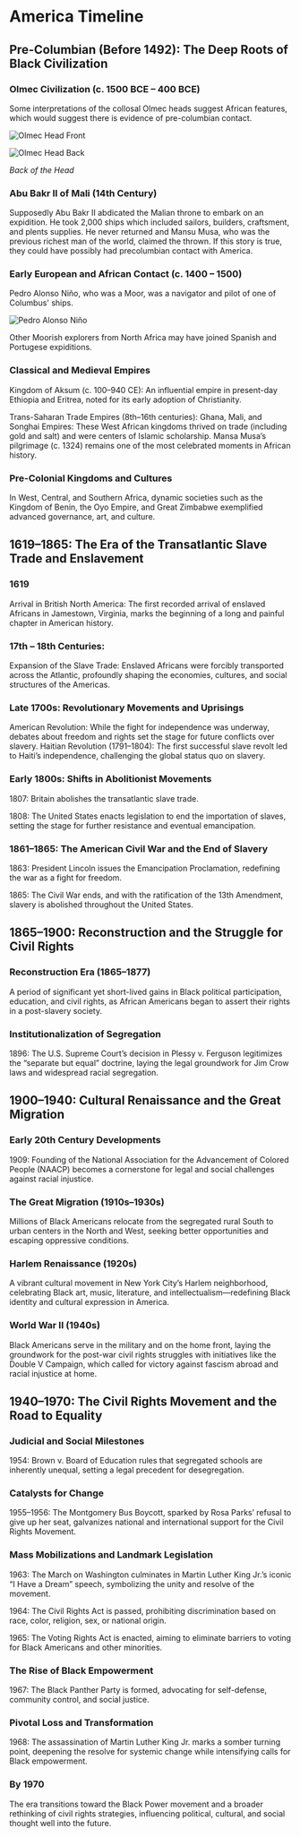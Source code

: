 # America Timeline

## Pre-Columbian (Before 1492): The Deep Roots of Black Civilization

### Olmec Civilization (c. 1500 BCE – 400 BCE)
Some interpretations of the collosal Olmec heads suggest African features, which would suggest there is evidence of pre-columbian contact.

![Olmec Head Front](https://raw.githubusercontent.com/Chukobyte/black-history/main/assets/images/olmec_head_front.png)

![Olmec Head Back](https://raw.githubusercontent.com/Chukobyte/black-history/main/assets/images/olmec_head_back2.png)

*Back of the Head*

### Abu Bakr II of Mali (14th Century)

Supposedly Abu Bakr II abdicated the Malian throne to embark on an expidition.  He took 2,000 ships which included sailors, builders, craftsment, and plents supplies.  He never returned and Mansu Musa, who was the previous richest man of the world, claimed the thrown.  If this story is true, they could have possibly had precolumbian contact with America.

### Early European and African Contact (c. 1400 – 1500)
Pedro Alonso Niño, who was a Moor, was a navigator and pilot of one of Columbus' ships.

![Pedro Alonso Niño](https://raw.githubusercontent.com/Chukobyte/black-history/main/assets/images/pedro_alonso_nino.png)

Other Moorish explorers from North Africa may have joined Spanish and Portugese expiditions.


### Classical and Medieval Empires
Kingdom of Aksum (c. 100–940 CE): An influential empire in present-day Ethiopia and Eritrea, noted for its early adoption of Christianity.

Trans-Saharan Trade Empires (8th–16th centuries): Ghana, Mali, and Songhai Empires: These West African kingdoms thrived on trade (including gold and salt) and were centers of Islamic scholarship. Mansa Musa’s pilgrimage (c. 1324) remains one of the most celebrated moments in African history.

### Pre-Colonial Kingdoms and Cultures
In West, Central, and Southern Africa, dynamic societies such as the Kingdom of Benin, the Oyo Empire, and Great Zimbabwe exemplified advanced governance, art, and culture.

## 1619–1865: The Era of the Transatlantic Slave Trade and Enslavement

### 1619
Arrival in British North America: The first recorded arrival of enslaved Africans in Jamestown, Virginia, marks the beginning of a long and painful chapter in American history.

### 17th – 18th Centuries:
Expansion of the Slave Trade: Enslaved Africans were forcibly transported across the Atlantic, profoundly shaping the economies, cultures, and social structures of the Americas.

### Late 1700s: Revolutionary Movements and Uprisings
American Revolution: While the fight for independence was underway, debates about freedom and rights set the stage for future conflicts over slavery.  Haitian Revolution (1791–1804): The first successful slave revolt led to Haiti’s independence, challenging the global status quo on slavery.

### Early 1800s: Shifts in Abolitionist Movements
1807: Britain abolishes the transatlantic slave trade.

1808: The United States enacts legislation to end the importation of slaves, setting the stage for further resistance and eventual emancipation.

### 1861–1865: The American Civil War and the End of Slavery
1863: President Lincoln issues the Emancipation Proclamation, redefining the war as a fight for freedom.

1865: The Civil War ends, and with the ratification of the 13th Amendment, slavery is abolished throughout the United States.

## 1865–1900: Reconstruction and the Struggle for Civil Rights

### Reconstruction Era (1865–1877)
A period of significant yet short-lived gains in Black political participation, education, and civil rights, as African Americans began to assert their rights in a post-slavery society.

### Institutionalization of Segregation
1896: The U.S. Supreme Court’s decision in Plessy v. Ferguson legitimizes the “separate but equal” doctrine, laying the legal groundwork for Jim Crow laws and widespread racial segregation.

## 1900–1940: Cultural Renaissance and the Great Migration

### Early 20th Century Developments
1909: Founding of the National Association for the Advancement of Colored People (NAACP) becomes a cornerstone for legal and social challenges against racial injustice.

### The Great Migration (1910s–1930s)
Millions of Black Americans relocate from the segregated rural South to urban centers in the North and West, seeking better opportunities and escaping oppressive conditions.

### Harlem Renaissance (1920s)
A vibrant cultural movement in New York City’s Harlem neighborhood, celebrating Black art, music, literature, and intellectualism—redefining Black identity and cultural expression in America.

### World War II (1940s)
Black Americans serve in the military and on the home front, laying the groundwork for the post-war civil rights struggles with initiatives like the Double V Campaign, which called for victory against fascism abroad and racial injustice at home.

## 1940–1970: The Civil Rights Movement and the Road to Equality

### Judicial and Social Milestones
1954: Brown v. Board of Education rules that segregated schools are inherently unequal, setting a legal precedent for desegregation.

### Catalysts for Change
1955–1956: The Montgomery Bus Boycott, sparked by Rosa Parks’ refusal to give up her seat, galvanizes national and international support for the Civil Rights Movement.

### Mass Mobilizations and Landmark Legislation
1963: The March on Washington culminates in Martin Luther King Jr.’s iconic “I Have a Dream” speech, symbolizing the unity and resolve of the movement.

1964: The Civil Rights Act is passed, prohibiting discrimination based on race, color, religion, sex, or national origin.

1965: The Voting Rights Act is enacted, aiming to eliminate barriers to voting for Black Americans and other minorities.

### The Rise of Black Empowerment
1967: The Black Panther Party is formed, advocating for self-defense, community control, and social justice.

### Pivotal Loss and Transformation
1968: The assassination of Martin Luther King Jr. marks a somber turning point, deepening the resolve for systemic change while intensifying calls for Black empowerment.

### By 1970
The era transitions toward the Black Power movement and a broader rethinking of civil rights strategies, influencing political, cultural, and social thought well into the future.

